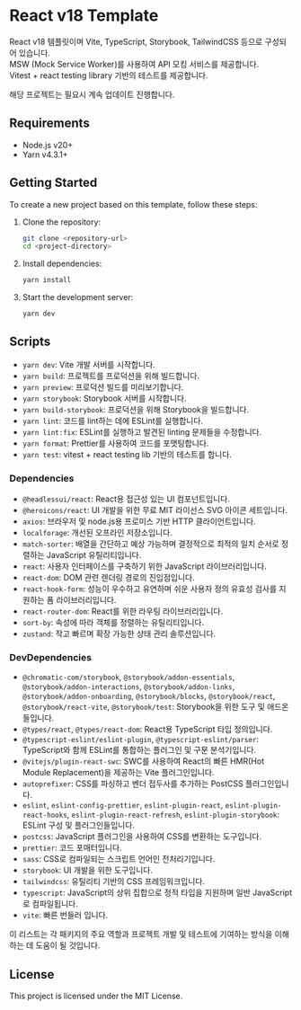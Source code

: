 # React v18 Template

React v18 템플릿이며 Vite, TypeScript, Storybook, TailwindCSS 등으로 구성되어 있습니다. <br />
MSW (Mock Service Worker)를 사용하여 API 모킹 서비스를 제공합니다. <br />
Vitest + react testing library 기반의 테스트를 제공합니다.

해당 프로젝트는 필요시 계속 업데이트 진행합니다.

## Requirements

- Node.js v20+
- Yarn v4.3.1+

## Getting Started

To create a new project based on this template, follow these steps:

1. Clone the repository:

   ```sh
   git clone <repository-url>
   cd <project-directory>
   ```

2. Install dependencies:

   ```sh
   yarn install
   ```

3. Start the development server:

   ```sh
   yarn dev
   ```

## Scripts

- `yarn dev`: Vite 개발 서버를 시작합니다.
- `yarn build`: 프로젝트를 프로덕션을 위해 빌드합니다.
- `yarn preview`: 프로덕션 빌드를 미리보기합니다.
- `yarn storybook`: Storybook 서버를 시작합니다.
- `yarn build-storybook`: 프로덕션을 위해 Storybook을 빌드합니다.
- `yarn lint`: 코드를 lint하는 데에 ESLint를 실행합니다.
- `yarn lint:fix`: ESLint를 실행하고 발견된 linting 문제들을 수정합니다.
- `yarn format`: Prettier를 사용하여 코드를 포맷팅합니다.
- `yarn test`: vitest + react testing lib 기반의 테스트를 합니다.

### Dependencies

- `@headlessui/react`: React용 접근성 있는 UI 컴포넌트입니다.
- `@heroicons/react`: UI 개발을 위한 무료 MIT 라이선스 SVG 아이콘 세트입니다.
- `axios`: 브라우저 및 node.js용 프로미스 기반 HTTP 클라이언트입니다.
- `localforage`: 개선된 오프라인 저장소입니다.
- `match-sorter`: 배열을 간단하고 예상 가능하며 결정적으로 최적의 일치 순서로 정렬하는 JavaScript 유틸리티입니다.
- `react`: 사용자 인터페이스를 구축하기 위한 JavaScript 라이브러리입니다.
- `react-dom`: DOM 관련 렌더링 경로의 진입점입니다.
- `react-hook-form`: 성능이 우수하고 유연하며 쉬운 사용자 정의 유효성 검사를 지원하는 폼 라이브러리입니다.
- `react-router-dom`: React를 위한 라우팅 라이브러리입니다.
- `sort-by`: 속성에 따라 객체를 정렬하는 유틸리티입니다.
- `zustand`: 작고 빠르며 확장 가능한 상태 관리 솔루션입니다.

### DevDependencies

- `@chromatic-com/storybook`, `@storybook/addon-essentials`, `@storybook/addon-interactions`, `@storybook/addon-links`, `@storybook/addon-onboarding`, `@storybook/blocks`, `@storybook/react`, `@storybook/react-vite`, `@storybook/test`: Storybook을 위한 도구 및 애드온들입니다.
- `@types/react`, `@types/react-dom`: React용 TypeScript 타입 정의입니다.
- `@typescript-eslint/eslint-plugin`, `@typescript-eslint/parser`: TypeScript와 함께 ESLint를 통합하는 플러그인 및 구문 분석기입니다.
- `@vitejs/plugin-react-swc`: SWC를 사용하여 React의 빠른 HMR(Hot Module Replacement)을 제공하는 Vite 플러그인입니다.
- `autoprefixer`: CSS를 파싱하고 벤더 접두사를 추가하는 PostCSS 플러그인입니다.
- `eslint`, `eslint-config-prettier`, `eslint-plugin-react`, `eslint-plugin-react-hooks`, `eslint-plugin-react-refresh`, `eslint-plugin-storybook`: ESLint 구성 및 플러그인들입니다.
- `postcss`: JavaScript 플러그인을 사용하여 CSS를 변환하는 도구입니다.
- `prettier`: 코드 포매터입니다.
- `sass`: CSS로 컴파일되는 스크립트 언어인 전처리기입니다.
- `storybook`: UI 개발을 위한 도구입니다.
- `tailwindcss`: 유틸리티 기반의 CSS 프레임워크입니다.
- `typescript`: JavaScript의 상위 집합으로 정적 타입을 지원하며 일반 JavaScript로 컴파일됩니다.
- `vite`: 빠른 번들러 입니다.

이 리스트는 각 패키지의 주요 역할과 프로젝트 개발 및 테스트에 기여하는 방식을 이해하는 데 도움이 될 것입니다.

## License

This project is licensed under the MIT License.
